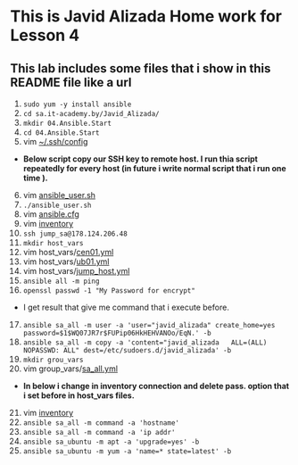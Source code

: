 # This is Javid Alizada Home work for Lesson 4
## This lab includes some files that i show in this README file like a url
1. ```sudo yum -y install ansible```
2. ```cd sa.it-academy.by/Javid_Alizada/```
3. ```mkdir 04.Ansible.Start```
4. ```cd 04.Ansible.Start```
5. vim [~/.ssh/config](https://github.com/javid87/sa.it-academy.by/blob/m-sa2-08-19/Javid_Alizada/04.Ansible.Start/config)
* **Below script copy our SSH key to remote host. I run thia script repeatedly for every host (in future i write normal script that i run one time ).**
6. vim [ansible_user.sh](https://github.com/javid87/sa.it-academy.by/blob/m-sa2-08-19/Javid_Alizada/04.Ansible.Start/ansible_user.sh)
7. ```./ansible_user.sh```
8. vim [ansible.cfg](https://github.com/javid87/sa.it-academy.by/blob/m-sa2-08-19/Javid_Alizada/04.Ansible.Start/ansible.cfg)
9. vim [inventory](https://github.com/javid87/sa.it-academy.by/blob/m-sa2-08-19/Javid_Alizada/04.Ansible.Start/inventory)
10. ```ssh jump_sa@178.124.206.48```
11. ```mkdir host_vars```
12. vim host_vars/[cen01.yml](https://github.com/javid87/sa.it-academy.by/blob/m-sa2-08-19/Javid_Alizada/04.Ansible.Start/host_vars/cen01.yml)
13. vim host_vars/[ub01.yml](https://github.com/javid87/sa.it-academy.by/blob/m-sa2-08-19/Javid_Alizada/04.Ansible.Start/host_vars/ub01.yml)
14. vim host_vars/[jump_host.yml](https://github.com/javid87/sa.it-academy.by/blob/m-sa2-08-19/Javid_Alizada/04.Ansible.Start/host_vars/jump_host.yml)
15. ```ansible all -m ping```
16. ```openssl passwd -1 "My Password for encrypt"```
* I get result that give me command that i execute before.
17. ```ansible sa_all -m user -a 'user="javid_alizada" create_home=yes password=$1$WQ07JR7r$FUPip06HkHEHVANOo/EqN.' -b```
18. ```ansible sa_all -m copy -a 'content="javid_alizada   ALL=(ALL)   NOPASSWD: ALL" dest=/etc/sudoers.d/javid_alizada' -b```
19. ```mkdir grou_vars```
20. vim group_vars/[sa_all.yml](https://github.com/javid87/sa.it-academy.by/blob/m-sa2-08-19/Javid_Alizada/04.Ansible.Start/group_vars/sa_all.yml)
* **In below i change in inventory connection and delete pass. option that i set before in **host_vars** files.**
21. vim [inventory](https://github.com/javid87/sa.it-academy.by/blob/m-sa2-08-19/Javid_Alizada/04.Ansible.Start/inventory)
22. ```ansible sa_all -m command -a 'hostname'```
23. ```ansible sa_all -m command -a 'ip addr'```
24. ```ansible sa_ubuntu -m apt -a 'upgrade=yes' -b```
25. ```ansible sa_ubuntu -m yum -a 'name=* state=latest' -b```
